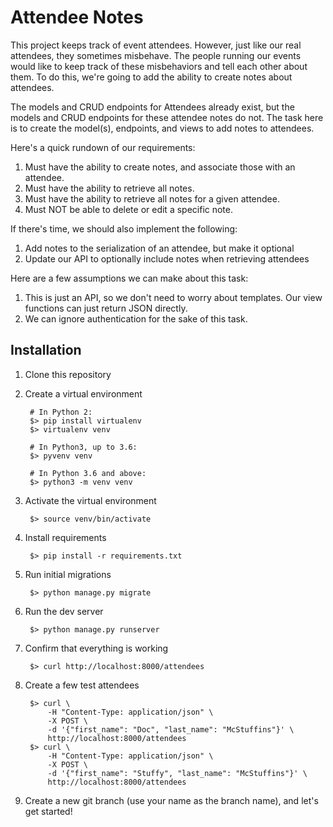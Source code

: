 Attendee Notes
==============

This project keeps track of event attendees. However, just like our real
attendees, they sometimes misbehave. The people running our events would
like to keep track of these misbehaviors and tell each other about them.
To do this, we're going to add the ability to create notes about
attendees.

The models and CRUD endpoints for Attendees already exist, but the
models and CRUD endpoints for these attendee notes do not. The task here
is to create the model(s), endpoints, and views to add notes to
attendees.

Here's a quick rundown of our requirements:

1. Must have the ability to create notes, and associate those with an
   attendee.
2. Must have the ability to retrieve all notes.
3. Must have the ability to retrieve all notes for a given attendee.
4. Must NOT be able to delete or edit a specific note.


If there's time, we should also implement the following:

1. Add notes to the serialization of an attendee, but make it optional
2. Update our API to optionally include notes when retrieving attendees


Here are a few assumptions we can make about this task:

1. This is just an API, so we don't need to worry about templates. Our
   view functions can just return JSON directly.
2. We can ignore authentication for the sake of this task.


Installation
------------

1. Clone this repository
2. Create a virtual environment

        # In Python 2:
        $> pip install virtualenv
        $> virtualenv venv

        # In Python3, up to 3.6:
        $> pyvenv venv

        # In Python 3.6 and above:
        $> python3 -m venv venv

3. Activate the virtual environment

        $> source venv/bin/activate

4. Install requirements

        $> pip install -r requirements.txt

5. Run initial migrations

        $> python manage.py migrate

6. Run the dev server

        $> python manage.py runserver

7. Confirm that everything is working

        $> curl http://localhost:8000/attendees

8. Create a few test attendees

        $> curl \
            -H "Content-Type: application/json" \
            -X POST \
            -d '{"first_name": "Doc", "last_name": "McStuffins"}' \
            http://localhost:8000/attendees
        $> curl \
            -H "Content-Type: application/json" \
            -X POST \
            -d '{"first_name": "Stuffy", "last_name": "McStuffins"}' \
            http://localhost:8000/attendees

9. Create a new git branch (use your name as the branch name), and let's get started!

